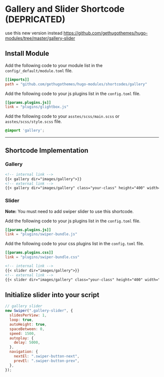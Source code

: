 # Gallery and Slider Shortcode (DEPRICATED)

use this new version instead <https://github.com/gethugothemes/hugo-modules/tree/master/gallery-slider>

## Install Module

Add the following code to your module list in the `config/_default/module.toml` file.

```toml
[[imports]]
path = "github.com/gethugothemes/hugo-modules/shortcodes/gallery"
```

Add the following code to your js plugins list in the `config.toml` file.

```toml
[[params.plugins.js]]
link = "plugins/glightbox.js"
```

Add the following code to your `asstes/scss/main.scss` or `asstes/scss/style.scss` file.

```scss
@import 'gallery';
```

<hr>

## Shortcode Implementation

### Gallery

```md
<!-- internal link -->
{{< gallery dir="images/gallery">}}
<!-- external link -->
{{< gallery dir="images/gallery" class="your-class" height="400" width="400" webp="false" command="Fit" option="" zoomable="true" >}}
```

### Slider

**Note:** You must need to add swiper slider to use this shortcode.

Add the following code to your js plugins list in the `config.toml` file.

```toml
[[params.plugins.js]]
link = "plugins/swiper-bundle.js"
```

Add the following code to your css plugins list in the `config.toml` file.

```toml
[[params.plugins.css]]
link = "plugins/swiper-bundle.css"
```

```md
<!-- internal link -->
{{< slider dir="images/gallery">}}
<!-- external link -->
{{< slider dir="images/gallery" class="your-class" height="400" width="400" webp="false" command="Fit" option="" zoomable="true" >}}
```

## Initialize slider into your script

```js
// gallery slider
new Swiper(".gallery-slider", {
  slidesPerView: 1,
  loop: true,
  autoHeight: true,
  spaceBetween: 0,
  speed: 1500,
  autoplay: {
    delay: 5000,
  },
  navigation: {
    nextEl: ".swiper-button-next",
    prevEl: ".swiper-button-prev",
  },
});
```
